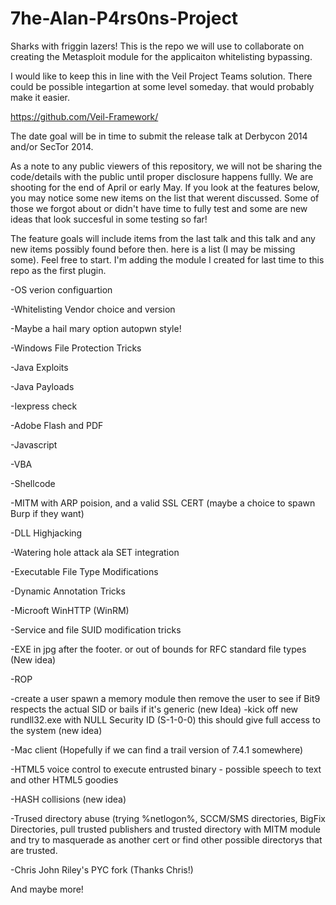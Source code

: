 7he-Alan-P4rs0ns-Project
========================

Sharks with friggin lazers! This is the repo we will use to collaborate on creating the Metasploit module for the applicaiton whitelisting bypassing.

I would like to keep this in line with the Veil Project Teams solution. There could be possible integartion at some level someday. that would probably make it easier. 

https://github.com/Veil-Framework/


The date goal will be in time to submit the release talk at Derbycon 2014 and/or SecTor 2014.

As a note to any public viewers of this repository, we will not be sharing the code/details with the public until proper disclosure happens fullly. We are shooting for the end of April or early May. If you look at the features below, you may notice some new items on the list that werent discussed. Some of those we forgot about or didn't have time to fully test and some are new ideas that look succesful in some testing so far!

The feature goals will include items from the last talk and this talk and any new items possibly found before then. here is a list (I may be missing some). Feel free to start. I'm adding the module I created for last time to this repo as the first plugin. 


-OS verion configuartion

-Whitelisting Vendor choice and version

-Maybe a hail mary option autopwn style!

-Windows File Protection Tricks

-Java Exploits

-Java Payloads

-Iexpress check

-Adobe Flash and PDF

-Javascript

-VBA 

-Shellcode

-MITM with ARP poision, and a valid SSL CERT (maybe a choice to spawn Burp if they want)

-DLL Highjacking

-Watering hole attack ala SET integration

-Executable File Type Modifications

-Dynamic Annotation Tricks

-Microoft WinHTTP (WinRM)

-Service and file SUID modification tricks

-EXE in jpg after the footer. or out of bounds for RFC standard file types (New idea)

-ROP

-create a user spawn a memory module then remove the user to see if Bit9 respects the actual SID or bails if it's generic (new Idea)
-kick off new rundll32.exe with NULL Security ID (S-1-0-0) this should give full access to the system (new idea)

-Mac client (Hopefully if we can find a trail version of 7.4.1 somewhere)

-HTML5 voice control to execute entrusted binary - possible speech to text and other HTML5 goodies

-HASH collisions (new idea)

-Trused directory abuse (trying %netlogon%, SCCM/SMS directories, BigFix Directories, pull trusted publishers and trusted directory with MITM module and try to masquerade as another cert or find other possible directorys that are trusted.

-Chris John Riley's PYC fork (Thanks Chris!)

And maybe more!



